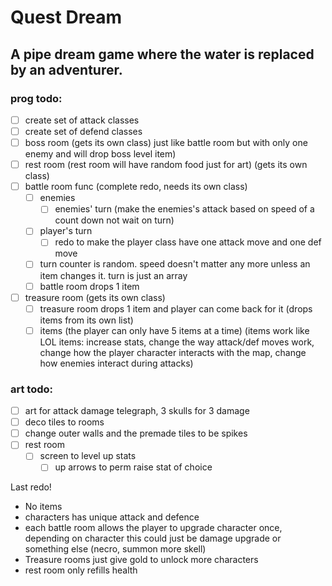 # Quest Dream

## A pipe dream game where the water is replaced by an adventurer.



### prog todo:
- [ ] create set of attack classes
- [ ] create set of defend classes
- [ ] boss room (gets its own class) just like battle room but with only one enemy and will drop boss level item)
- [ ] rest room (rest room will have random food just for art) (gets its own class)
- [ ] battle room func (complete redo, needs its own class)
   - [ ] enemies
      - [ ] enemies' turn (make the enemies's attack based on speed of a count down not wait on turn)
   - [ ] player's turn
      - [ ] redo to make the player class have one attack move and one def move
   - [ ] turn counter is random. speed doesn't matter any more unless an item changes it. turn is just an array
   - [ ] battle room drops 1 item	
- [ ] treasure room (gets its own class)
   - [ ] treasure room drops 1 item and player can come back for it (drops items from its own list)
   - [ ] items (the player can only have 5 items at a time) (items work like LOL items: increase stats, change the way attack/def moves work, change how the player character interacts with the map, change how enemies interact during attacks)

### art todo:
- [ ] art for attack damage telegraph, 3 skulls for 3 damage
- [ ] deco tiles to rooms
- [ ] change outer walls and the premade tiles to be spikes
- [ ] rest room
   - [ ] screen to level up stats
      - [ ] up arrows to perm raise stat of choice

Last redo!
- No items
- characters has unique attack and defence
- each battle room allows the player to upgrade character once, depending on character this could just be damage upgrade or something else (necro, summon more skell)
- Treasure rooms just give gold to unlock more characters
- rest room only refills health